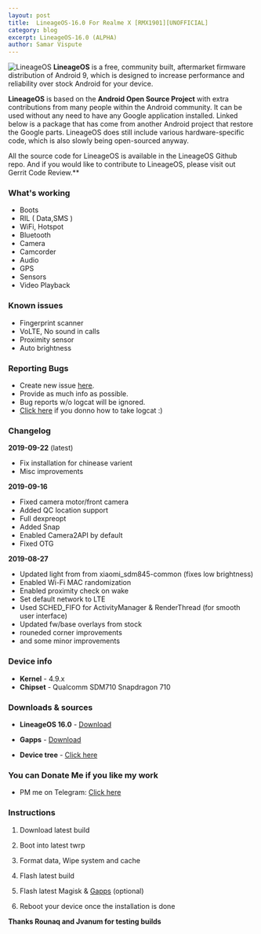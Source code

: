 ```yaml
---
layout: post
title:  LineageOS-16.0 For Realme X [RMX1901][UNOFFICIAL]
category: blog
excerpt: LineageOS-16.0 (ALPHA)
author: Samar Vispute
---
```

 
![LineageOS](http://samarv-121.github.io/images/lineageos.png)
**LineageOS** is a free, community built, aftermarket firmware distribution of Android 9, which is designed to increase performance and reliability over stock Android for your device.
 
**LineageOS** is based on the **Android Open Source Project** with extra contributions from many people within the Android community. It can be used without any need to have any Google application installed. Linked below is a package that has come from another Android project that restore the Google parts. LineageOS does still include various hardware-specific code, which is also slowly being open-sourced anyway.
 
All the source code for LineageOS is available in the LineageOS Github repo. And if you would like to contribute to LineageOS, please visit out Gerrit Code Review.**
 
### What's working
* Boots
* RIL ( Data,SMS )
* WiFi, Hotspot
* Bluetooth
* Camera
* Camcorder
* Audio
* GPS
* Sensors
* Video Playback
 
### Known issues
* Fingerprint scanner
* VoLTE, No sound in calls
* Proximity sensor
* Auto brightness

### Reporting Bugs
* Create new issue [here](https://github.com/SamarV-121/android_device_realme_RMX1901/issues).
* Provide as much info as possible.
* Bug reports w/o logcat will be ignored.
* [Click here](https://forum.xda-developers.com/showthread.php?t=2774386) if you donno how to take logcat :)
 
### Changelog
**2019-09-22** (latest)
* Fix installation for chinease varient
* Misc improvements

**2019-09-16**
* Fixed camera motor/front camera
* Added QC location support 
* Full dexpreopt 
* Added Snap
* Enabled Camera2API by default
* Fixed OTG

**2019-08-27**
* Updated light from from xiaomi_sdm845-common (fixes low brightness)
* Enabled Wi-Fi MAC randomization
* Enabled proximity check on wake
* Set default network to LTE
* Used SCHED_FIFO for ActivityManager & RenderThread (for smooth user interface)
* Updated fw/base overlays from stock
* rouneded corner improvements
* and some minor improvements
 
### Device info
* **Kernel** - 4.9.x
* **Chipset** - Qualcomm SDM710 Snapdragon 710
 
### Downloads & sources
* **LineageOS 16.0** - [Download](https://www.androidfilehost.com/?fid=1899786940962592613)
* **Gapps** - [Download](http://opengapps.org)
 
* **Device tree** - [Click here](https://github.com/SamarV-121/android_device_realme_RMX1901)

### You can Donate Me if you like my work
* PM me on Telegram: [Click here](https://web.telegram.org/#/im?p=@SamarV121)
 
### Instructions
1) Download latest build 

2) Boot into latest twrp
 
3) Format data, Wipe system and cache

4) Flash latest build

5) Flash latest Magisk & [Gapps](http://opengapps.org) (optional)
 
6) Reboot your device once the installation is done

**Thanks Rounaq and Jvanum for testing builds**
